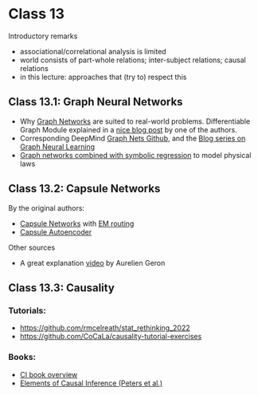 # Class 13

Introductory remarks
* associational/correlational analysis is limited
* world consists of part-whole relations; inter-subject relations; causal relations
* in this lecture: approaches that (try to) respect this

## Class 13.1: Graph Neural Networks

* Why [Graph Networks](https://arxiv.org/abs/1806.01261) are suited to real-world problems. Differentiable Graph Module explained in a [nice blog post](https://towardsdatascience.com/manifold-learning-2-99a25eeb677d) by one of the authors.
* Corresponding DeepMind [Graph Nets Github](https://github.com/deepmind/graph_nets), and the [Blog series on Graph Neural Learning](https://towardsdatascience.com/graph-deep-learning/home)
* [Graph networks combined with symbolic regression](https://proceedings.neurips.cc/paper/2020/hash/c9f2f917078bd2db12f23c3b413d9cba-Abstract.html) to model physical laws

## Class 13.2: Capsule Networks

By the original authors:
* [Capsule Networks](https://proceedings.neurips.cc/paper/2017/hash/2cad8fa47bbef282badbb8de5374b894-Abstract.html) with [EM routing](https://openreview.net/forum?id=HJWLfGWRb)
* [Capsule Autoencoder](http://akosiorek.github.io/ml/2019/06/23/stacked_capsule_autoencoders.html)

Other sources
* A great explanation [video](https://www.youtube.com/watch?v=pPN8d0E3900) by Aurelien Geron

## Class 13.3: Causality

### Tutorials:
* https://github.com/rmcelreath/stat_rethinking_2022
* https://github.com/CoCaLa/causality-tutorial-exercises

### Books:
* [CI book overview](https://github.com/bradyneal/causal-inference-books) 
* [Elements of Causal Inference (Peters et al.)](https://mitpress.mit.edu/books/elements-causal-inference)
